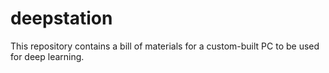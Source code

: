 # deepstation
This repository contains a bill of materials for a custom-built PC to be used for deep learning.

